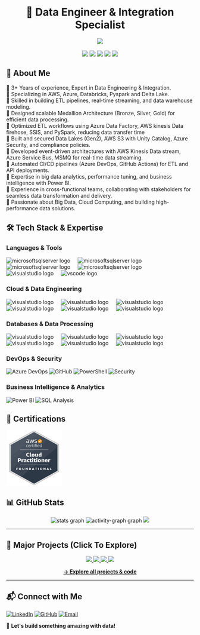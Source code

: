 <h1 align="center">🚀 Data Engineer & Integration Specialist</h1>
<p align="center">
  <img src="https://readme-typing-svg.demolab.com?font=Fira+Code&duration=2600&pause=400&color=0AFFEF&center=True&width=480&lines=Data+Pipelines+%7C+ETL+Processing" />
</p>
<p align="center">
 <img src="https://img.shields.io/badge/AWS-Azure-blue?style=for-the-badge&logo=aws"/>
 <img src="https://img.shields.io/badge/Databricks-ETL-orange?style=for-the-badge&logo=databricks"/>
 <img src="https://img.shields.io/badge/SQL-Database-yellow?style=for-the-badge&logo=SQL"/>
 <img src="https://img.shields.io/badge/Pyspark-Process-red?style=for-the-badge&logo="/>
 <img src="https://img.shields.io/badge/PowerBI-Analytics-yellow?style=for-the-badge&logo="/>
</p>

## 🚀 About Me

🔹 3+ Years of experience, Expert in Data Engineering & Integration. <br>
🔹 Specializing in AWS, Azure, Databricks, Pyspark and Delta Lake.<br>
🔹 Skilled in building ETL pipelines, real-time streaming, and data warehouse modeling.<br>
🔹 Designed scalable Medallion Architecture (Bronze, Silver, Gold) for efficient data processing.<br>
🔹 Optimized ETL workflows using Azure Data Factory, AWS kinesis Data firehose, SSIS, and PySpark, reducing data transfer time<br>
🔹 Built and secured Data Lakes (Gen2), AWS S3 with Unity Catalog, Azure Security, and compliance policies.<br>
🔹 Developed event-driven architectures with AWS Kinesis Data stream, Azure Service Bus, MSMQ for real-time data streaming.<br>
🔹 Automated CI/CD pipelines (Azure DevOps, GitHub Actions) for ETL and API deployments.<br>
🔹 Expertise in big data analytics, performance tuning, and business intelligence with Power BI.<br>
🔹 Experience in cross-functional teams, collaborating with stakeholders for seamless data transformation and delivery.<br>
🔹 Passionate about Big Data, Cloud Computing, and building high-performance data solutions.

## 🛠️ Tech Stack & Expertise

### **Languages & Tools** 
<p>
<img src="https://cdn.worldvectorlogo.com/logos/c.svg" height="40" alt="microsoftsqlserver logo"  />
  <img width="12" />
<img src="https://cdn.worldvectorlogo.com/logos/java-4.svg" height="40" alt="microsoftsqlserver logo"  />
  <img width="12" />
<img src="https://cdn.worldvectorlogo.com/logos/python-5.svg" height="40" alt="microsoftsqlserver logo"  />
  <img width="12" />
  <img src="https://cdn.worldvectorlogo.com/logos/microsoft-sql-server-1.svg" height="40" alt="microsoftsqlserver logo"  />
  <img width="12" />
  <img src="https://cdn.jsdelivr.net/gh/devicons/devicon/icons/visualstudio/visualstudio-plain.svg" height="40" alt="visualstudio logo"  />
  <img width="12" />
  <img src="https://cdn.jsdelivr.net/gh/devicons/devicon/icons/vscode/vscode-original.svg" height="40" alt="vscode logo"  />

### **Cloud & Data Engineering**
<p>
<img src="https://cdn.worldvectorlogo.com/logos/aws-2.svg" height="40" alt="visualstudio logo"  />
  <img width="12" />
  <img src="https://cdn.worldvectorlogo.com/logos/azure-2.svg" height="40" alt="visualstudio logo"  />
  <img width="12" />
  <img src="https://cdn.worldvectorlogo.com/logos/apache-spark-5.svg" height="40" alt="visualstudio logo"  />
  <img width="12" />
  <img src="https://www.databricks.com/wp-content/uploads/2020/04/og-databricks.png" height="40" alt="visualstudio logo"  />
  <img width="12" />
  <img src="https://cdn.worldvectorlogo.com/logos/kafka.svg" height="40" alt="visualstudio logo"  />
  <img width="12" />
  <img src="https://tse2.mm.bing.net/th/id/OIP.5i8ixKcDrZ8qM_i_KLqLHwHaHa?w=876&h=877&rs=1&pid=ImgDetMain&o=7&rm=3" height="40" alt="visualstudio logo"  />
  <img width="12" />

### **Databases & Data Processing**
<p>
<img src="https://tse4.mm.bing.net/th/id/OIP.LW00tC99g8MB-WKADF3PmgHaHa?rs=1&pid=ImgDetMain&o=7&rm=3" height="40" alt="visualstudio logo"  />
  <img width="12" />
  <img src="https://images.ctfassets.net/po4qc9xpmpuh/3DXFDcf1EO2D7mwb2r7RTM/62e5c1b9a070d21a0288d9dc9148a914/nosql.png" height="40" alt="visualstudio logo"  />
  <img width="12" />
  <img src="https://tse3.mm.bing.net/th/id/OIP.vh_7fmTS1EbCA14V9mkSpAAAAA?rs=1&pid=ImgDetMain&o=7&rm=3" height="40" alt="visualstudio logo"  />
  <img width="12" />
   <img src="https://miro.medium.com/max/5120/1*9O5Lu20Zd_EFL6MSIdt5eA.jpeg" height="40" alt="visualstudio logo"  />
  <img width="12" />
   <img src="https://tse4.mm.bing.net/th/id/OIP.CHOz8lCaOVf0uamEOY2-OgHaEk?rs=1&pid=ImgDetMain&o=7&rm=3" height="40" alt="visualstudio logo"  />
  <img width="12" />
   <img src="https://media.geeksforgeeks.org/wp-content/uploads/20220317221750/azuresql.jpg" height="40" alt="visualstudio logo"  />
  <img width="12" />

### **DevOps & Security**
![Azure DevOps](https://img.shields.io/badge/Azure%20DevOps-CI%2FCD-blue?style=flat&logo=azure-devops)
![GitHub](https://img.shields.io/badge/GitHub-Version%20Control-black?style=flat&logo=github)
![PowerShell](https://img.shields.io/badge/PowerShell-Automation-blue?style=flat&logo=powershell)
![Security](https://img.shields.io/badge/Security-Vulnerability-red?style=flat&logo=security)

### **Business Intelligence & Analytics**
![Power BI](https://img.shields.io/badge/Power%20BI-Visualization-yellow?style=flat&logo=power-bi)
![SQL Analysis](https://img.shields.io/badge/SQL-Analysis-yellow?style=flat&logo=microsoft)

## 🏅 Certifications

<p align="left">
  <a href="https://github.com/Dilip-Anand/Dilip-Anand/tree/main/Certifications" target="_blank"><img align="center" src="https://github.com/Dilip-Anand/Dilip-Anand/blob/main/Certifications/aws_badge_glow_hex%20(13).gif" alt="jyot" height="150" width="150" /></a>
  
## 📊 GitHub Stats

<div align="center">
  <img src="https://github-readme-stats.vercel.app/api?username=Dilip-Anand&hide_title=false&hide_rank=false&show_icons=true&include_all_commits=true&count_private=true&disable_animations=false&theme=dracula&locale=en&hide_border=false&order=1" height="150" alt="stats graph"  />
  <img src="https://github-readme-activity-graph.vercel.app/graph?username=Dilip-Anand&radius=16&theme=react&area=true&order=5" height="300" alt="activity-graph graph"  />
  <img src="https://github-readme-streak-stats.herokuapp.com/?user=Dilip-Anand&theme=radical" height="155"/>
</div>

---

<h2>🚀 Major Projects (Click To Explore)</h2>
<p align="center">
  <a href="https://github.com/Dilip-Anand/FlowForge-AWS_Pipeline">
    <img src="https://github-readme-stats.vercel.app/api/pin/?username=Dilip-Anand&repo=FlowForge-AWS_Pipeline&theme=gotham" />
  </a>
  <a href="https://github.com/Dilip-Anand/Portfolio">
    <img src="https://github-readme-stats.vercel.app/api/pin/?username=Dilip-Anand&repo=Portfolio&theme=gotham" />
  </a>
  <a href="https://github.com/Dilip-Anand/CarDataTransform">
    <img src="https://github-readme-stats.vercel.app/api/pin/?username=Dilip-Anand&repo=CarDataTransform&theme=gotham" />
  </a>
  <a href="https://github.com/Dilip-Anand/CreditSYNC">
    <img src="https://github-readme-stats.vercel.app/api/pin/?username=Dilip-Anand&repo=CreditSYNC&theme=gotham" />
  </a>

</p>

<p align="center">
  <a href="https://github.com/Dilip-Anand?tab=repositories"><b>→ Explore all projects & code</b></a>
</p>

---

## 📬 Connect with Me
[![LinkedIn](https://img.shields.io/badge/LinkedIn-Connect-blue?style=for-the-badge&logo=linkedin)](http://www.linkedin.com/in/dilipanand)
[![GitHub](https://img.shields.io/badge/GitHub-Follow-black?style=for-the-badge&logo=github)](https://github.com/Dilip-Anand)
[![Email](https://img.shields.io/badge/Email-Contact-red?style=for-the-badge&logo=gmail)](mailto:dilipa834@gmail.com)

🚀 **Let's build something amazing with data!**
